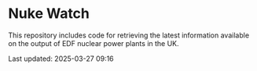 # Nuke Watch

This repository includes code for retrieving the latest information available on the output of EDF nuclear power plants in the UK.

Last updated: 2025-03-27 09:16